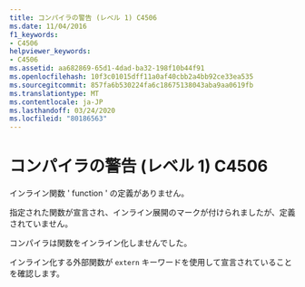 ```yaml
---
title: コンパイラの警告 (レベル 1) C4506
ms.date: 11/04/2016
f1_keywords:
- C4506
helpviewer_keywords:
- C4506
ms.assetid: aa682869-65d1-4dad-ba32-198f10b44f91
ms.openlocfilehash: 10f3c01015dff11a0af40cbb2a4bb92ce33ea535
ms.sourcegitcommit: 857fa6b530224fa6c18675138043aba9aa0619fb
ms.translationtype: MT
ms.contentlocale: ja-JP
ms.lasthandoff: 03/24/2020
ms.locfileid: "80186563"
---
```

# <a name="compiler-warning-level-1-c4506"></a>コンパイラの警告 (レベル 1) C4506

インライン関数 ' function ' の定義がありません。

指定された関数が宣言され、インライン展開のマークが付けられましたが、定義されていません。

コンパイラは関数をインライン化しませんでした。

インライン化する外部関数が `extern` キーワードを使用して宣言されていることを確認します。
